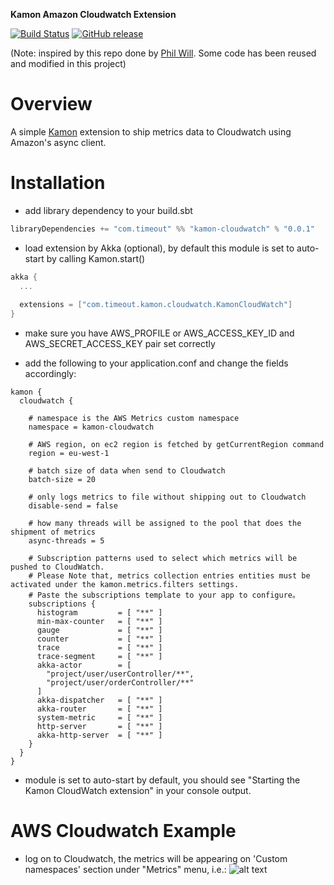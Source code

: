 **Kamon Amazon Cloudwatch Extension**

[![Build Status](https://travis-ci.org/timeoutdigital/kamon-cloudwatch.svg?branch=master)](https://travis-ci.org/timeoutdigital/kamon-cloudwatch)
[![GitHub release](https://img.shields.io/github/tag/timeoutdigital/kamon-cloudwatch.svg)](https://github.com/timeoutdigital/kamon-cloudwatch/releases)


(Note: inspired by this repo done by [Phil Will](https://github.com/philwill-nap/Kamon/blob/master/kamon-cloudwatch). Some code has been reused and modified in this project)

# Overview
A simple [Kamon](https://github.com/kamon-io/Kamon) extension to ship metrics data to Cloudwatch using Amazon's async client.

# Installation
- add library dependency to your build.sbt
```scala
libraryDependencies += "com.timeout" %% "kamon-cloudwatch" % "0.0.1"
```

- load extension by Akka (optional), by default this module is set to auto-start by calling Kamon.start()
```scala
akka {
  ...
  
  extensions = ["com.timeout.kamon.cloudwatch.KamonCloudWatch"]
}
```

- make sure you have AWS_PROFILE or AWS_ACCESS_KEY_ID and AWS_SECRET_ACCESS_KEY pair set correctly

- add the following to your application.conf and change the fields accordingly:
```
kamon {
  cloudwatch {

    # namespace is the AWS Metrics custom namespace
    namespace = kamon-cloudwatch
    
    # AWS region, on ec2 region is fetched by getCurrentRegion command
    region = eu-west-1

    # batch size of data when send to Cloudwatch    
    batch-size = 20

    # only logs metrics to file without shipping out to Cloudwatch
    disable-send = false

    # how many threads will be assigned to the pool that does the shipment of metrics
    async-threads = 5

    # Subscription patterns used to select which metrics will be pushed to CloudWatch.
    # Please Note that, metrics collection entries entities must be activated under the kamon.metrics.filters settings.
    # Paste the subscriptions template to your app to configure。
    subscriptions {
      histogram         = [ "**" ]
      min-max-counter   = [ "**" ]
      gauge             = [ "**" ]
      counter           = [ "**" ]
      trace             = [ "**" ]
      trace-segment     = [ "**" ]
      akka-actor        = [ 
        "project/user/userController/**",
        "project/user/orderController/**"
      ]
      akka-dispatcher   = [ "**" ]
      akka-router       = [ "**" ]
      system-metric     = [ "**" ]
      http-server       = [ "**" ]
      akka-http-server  = [ "**" ]
    }
  }
}
```

- module is set to auto-start by default, you should see "Starting the Kamon CloudWatch extension" in your console output.

# AWS Cloudwatch Example
- log on to Cloudwatch, the metrics will be appearing on 'Custom namespaces' section under "Metrics" menu, i.e.:
![alt text](https://github.com/timeoutdigital/kamon-cloudwatch/blob/master/doc/cloundwatch-metrics.png "what has showed up in Cloudwatch")